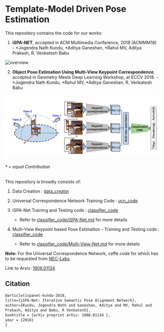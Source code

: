 # Template-Model Driven Pose Estimation



This repository contains the code for our works:
 1) **iSPA-NET**, accepted in ACM Multimedia Conference, 2018 (ACMMM18) - *Jogendra Nath Kundu, *Aditya Ganeshan, *Rahul MV, Aditya Prakash, R. Venkatesh Babu


![overview](misc/acmmm.png)

 2)  **Object Pose Estimation Using Multi-View Keypoint Correspondence**, accepted in Geometry Meets Deep Learning Workshop, at ECCV 2018. - *Jogendra Nath Kundu, *Rahul MV, *Aditya Ganeshan, R. Venkatesh Babu

![overview](/classifier_code/architecture_images/multi_view_arch.png)
###### \* = equal Contribution

This repository is broadly consists of:

1) Data Creation : [data_creator](https://github.com/val-iisc/iSPA-Net/tree/master/data_creator)

2) Universal Correspondence Network Training Code : [ucn_code](https://github.com/val-iisc/iSPA-Net/tree/master/ucn_code)

3) iSPA-Net Training and Testing code : [classifier_code](https://github.com/val-iisc/iSPA-Net/tree/master/classifier_code)
	 - Refer to [classifier\_code/iSPA-Net.md](https://github.com/val-iisc/iSPA-Net/blob/master/classifier_code/iSPA-Net.md) for more details

4) Multi-View Keypoint based Pose Estimation - Training and Testing code : [classifier_code](https://github.com/val-iisc/iSPA-Net/tree/master/classifier_code)
	- Refer to [classifier\_code/Multi-View-Net.md](https://github.com/val-iisc/iSPA-Net/blob/master/classifier_code/Multi-View-Net.md) for more details


**Note:** For the Universal Correspondence Network, caffe code for which has to be requested from [NEC-Labs](http://www.nec-labs.com/~mas/UCN/).

Link to Arxiv: [1808.01134](https://arxiv.org/abs/1808.01134)

## Citation
```
@article{ispanet-kundu-2018,
title={iSPA-Net: Iterative Semantic Pose Alignment Network},
author={Kundu, Jogendra Nath and Ganeshan, Aditya and MV, Rahul and Prakash, Aditya and Babu, R Venkatesh},
booktitle = {arXiv preprint arXiv: 1808.01134 },
year = {2018}
}
```

